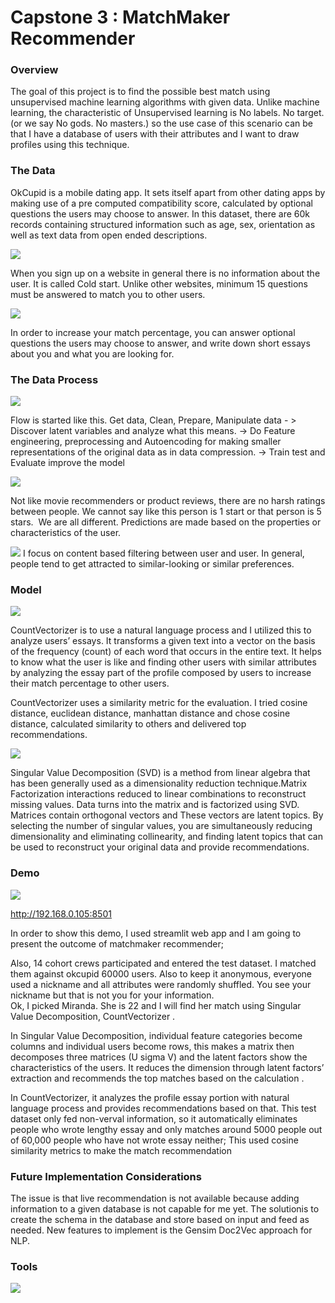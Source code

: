 # Capstone 3 : MatchMaker Recommender 


### Overview

The goal of this project is to find the possible best match using unsupervised machine learning algorithms with given data.  Unlike machine learning, the characteristic of Unsupervised learning is No labels. No target. (or we say No gods. No masters.) so the use case of this scenario can be that I have a database of users with their attributes and I want to draw profiles using this technique. 


### The Data

OkCupid is a mobile dating app. It sets itself apart from other dating apps by making use of a pre computed compatibility score, calculated by optional questions the users may choose to answer. In this dataset, there are 60k records containing structured information such as age, sex, orientation as well as text data from open ended descriptions.

![](https://github.com/bethsung1011/capstone3/blob/main/img/tell_us_about_your_self_1.png)

When you sign up on a website in general there is no information about the user. It is called Cold start. Unlike other websites, minimum 15 questions must be answered to match you to other users. 

![](https://github.com/bethsung1011/capstone3/blob/main/img/tell_us_about_your_self_2.png)

In order to increase your match percentage, you can answer optional questions the users may choose to answer, and write down short essays about you and what you are looking for. 


### The Data Process

![](https://github.com/bethsung1011/capstone3/blob/main/img/Machine-Learning-Explained2.png)

Flow is started like this. Get data, Clean, Prepare, Manipulate data  - >  Discover  latent variables and analyze what this means. -> Do Feature engineering, preprocessing and Autoencoding for making smaller representations of the original data as in data compression. -> Train test and Evaluate improve the model  

![](https://github.com/bethsung1011/capstone3/blob/main/img/recommend.png)

Not like movie recommenders or product reviews, there are no harsh ratings between people. We cannot say like this person is 1 start or that person is 5 stars. ​ We are all different.  Predictions are made based on the properties or characteristics of the user.  

![](https://github.com/bethsung1011/capstone3/blob/main/img/cosine_similarity.png)
I focus on content based filtering between user and user. In general, people tend to get attracted to similar-looking or similar preferences. 


### Model

![](https://github.com/bethsung1011/capstone3/blob/main/img/countvec.png)

CountVectorizer​ is to use a natural language process and I utilized this to analyze users’ essays. It transforms a given text into a vector on the basis of the frequency (count) of each word that occurs in the entire text. It helps to know what the user is like and finding other users with similar attributes by analyzing the essay part of the profile composed by users to increase their match percentage to other users.  

CountVectorizer uses a similarity metric for the evaluation. I tried cosine distance, euclidean distance, manhattan distance and chose cosine distance, calculated similarity to others and delivered top recommendations. 

![](https://github.com/bethsung1011/capstone3/blob/main/img/symmetry-12-00121-g001.png)

Singular Value Decomposition (SVD)​ is a method from linear algebra that has been generally used as a dimensionality reduction technique.​  Matrix Factorization interactions reduced to linear combinations to reconstruct missing values. Data turns into the matrix and is factorized using SVD. Matrices contain orthogonal vectors and These vectors are latent topics. 
By selecting the number of singular values, you are simultaneously reducing dimensionality and eliminating collinearity, and finding latent topics that can be used to reconstruct your original data and provide recommendations. 

### Demo 

![](https://github.com/bethsung1011/capstone3/blob/main/img/streamlit_intro.png)

http://192.168.0.105:8501

In order to show this demo, I used streamlit web app and I am going to present  the outcome of matchmaker recommender;

Also, 14 cohort crews participated and entered the test dataset. I matched them against okcupid 60000 users. Also to keep it anonymous, everyone used a nickname and all attributes were randomly shuffled. You see your nickname but that is not you   for your information.  
Ok, I picked Miranda. She is 22 and I will find her match using Singular Value Decomposition, CountVectorizer . 

In Singular Value Decomposition, individual feature categories become columns and individual users become rows, this makes a matrix then decomposes three matrices (U sigma V)  and the latent factors show the characteristics of the users. It reduces the dimension through latent factors’ extraction and recommends the top matches based on the calculation . 

In CountVectorizer, it analyzes the profile essay portion with natural language process and provides recommendations based on that. This test dataset only fed non-verval information, so  it automatically eliminates people who wrote lengthy essay and only matches around 5000 people out of 60,000 people who have not wrote essay neither;   This used cosine similarity metrics to make the match recommendation 


### Future Implementation Considerations

The issue is that live recommendation is not available because adding information to a given database is not capable for me yet. 
The solution ​is to create the schema in the database and store based on input and feed as needed​.
New features to implement ​is the Gensim Doc2Vec approach for NLP​​.



### Tools

![](https://github.com/bethsung1011/capstone3/blob/main/img/source.png)
